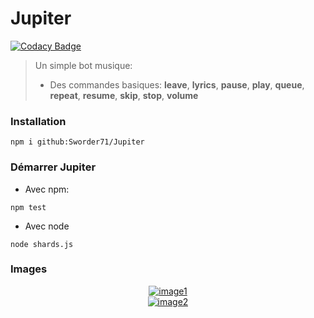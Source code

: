 # Jupiter
[![Codacy Badge](https://api.codacy.com/project/badge/Grade/83452b5eca7b42b28674fb2766c378c2)](https://www.codacy.com/app/Sworder71/Jupiter?utm_source=github.com&amp;utm_medium=referral&amp;utm_content=Sworder71/Jupiter&amp;utm_campaign=Badge_Grade)
> Un simple bot musique:
>- Des commandes basiques: **leave**, **lyrics**, **pause**, **play**, **queue**, **repeat**, **resume**, **skip**, **stop**, **volume**

### Installation
```
npm i github:Sworder71/Jupiter
```

### Démarrer Jupiter
- Avec npm:
```
npm test
```

- Avec node
```
node shards.js
```

### Images
<center>
  <a href="https://github.com/Sworder71/Jupiter">
    <img src="https://cdn.discordapp.com/attachments/532919394435727362/532919542490333195/unknown.png" alt="image1">
  </a>
  <br>
  <a href="https://github.com/Sworder71/Jupiter">
    <img src="https://cdn.discordapp.com/attachments/532919394435727362/532919746090237952/unknown.png" alt="image2">
  </a>
</center>
